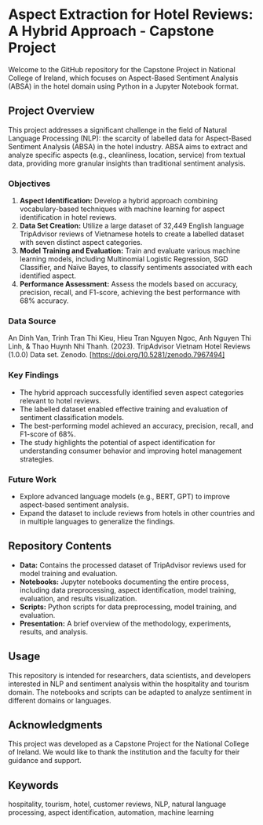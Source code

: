 # Aspect Extraction for Hotel Reviews: A Hybrid Approach - Capstone Project

Welcome to the GitHub repository for the Capstone Project in National College of Ireland, which focuses on Aspect-Based Sentiment Analysis (ABSA) in the hotel domain using Python in a Jupyter Notebook format.

## Project Overview

This project addresses a significant challenge in the field of Natural Language Processing (NLP): the scarcity of labelled data for Aspect-Based Sentiment Analysis (ABSA) in the hotel industry. ABSA aims to extract and analyze specific aspects (e.g., cleanliness, location, service) from textual data, providing more granular insights than traditional sentiment analysis.

### Objectives

1. **Aspect Identification:** Develop a hybrid approach combining vocabulary-based techniques with machine learning for aspect identification in hotel reviews.
2. **Data Set Creation:** Utilize a large dataset of 32,449 English language TripAdvisor reviews of Vietnamese hotels to create a labelled dataset with seven distinct aspect categories.
3. **Model Training and Evaluation:** Train and evaluate various machine learning models, including Multinomial Logistic Regression, SGD Classifier, and Naïve Bayes, to classify sentiments associated with each identified aspect.
4. **Performance Assessment:** Assess the models based on accuracy, precision, recall, and F1-score, achieving the best performance with 68% accuracy.

### Data Source
An Dinh Van, Trinh Tran Thi Kieu, Hieu Tran Nguyen Ngoc, Anh Nguyen Thi Linh, & Thao Huynh Nhi Thanh. (2023). 
TripAdvisor Vietnam Hotel Reviews (1.0.0) Data set. Zenodo. 
[https://doi.org/10.5281/zenodo.7967494]

### Key Findings

- The hybrid approach successfully identified seven aspect categories relevant to hotel reviews.
- The labelled dataset enabled effective training and evaluation of sentiment classification models.
- The best-performing model achieved an accuracy, precision, recall, and F1-score of 68%.
- The study highlights the potential of aspect identification for understanding consumer behavior and improving hotel management strategies.

### Future Work

- Explore advanced language models (e.g., BERT, GPT) to improve aspect-based sentiment analysis.
- Expand the dataset to include reviews from hotels in other countries and in multiple languages to generalize the findings.

## Repository Contents

- **Data:** Contains the processed dataset of TripAdvisor reviews used for model training and evaluation.
- **Notebooks:** Jupyter notebooks documenting the entire process, including data preprocessing, aspect identification, model training, evaluation, and results visualization.
- **Scripts:** Python scripts for data preprocessing, model training, and evaluation.
- **Presentation:** A brief overview of the methodology, experiments, results, and analysis.

## Usage
This repository is intended for researchers, data scientists, and developers interested in NLP and sentiment analysis within the hospitality and tourism domain. The notebooks and scripts can be adapted to analyze sentiment in different domains or languages.

## Acknowledgments
This project was developed as a Capstone Project for the National College of Ireland. We would like to thank the institution and the faculty for their guidance and support.

## Keywords
hospitality, tourism, hotel, customer reviews, NLP, natural language processing, aspect identification, automation, machine learning


